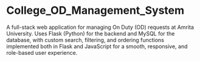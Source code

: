 # College_OD_Management_System
A full-stack web application for managing On Duty (OD) requests at Amrita University. Uses Flask (Python) for the backend and MySQL for the database, with custom search, filtering, and ordering functions implemented both in Flask and JavaScript for a smooth, responsive, and role-based user experience.
